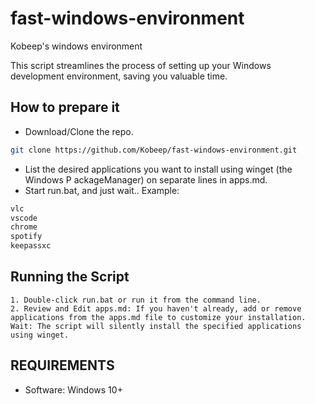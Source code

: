 # fast-windows-environment

Kobeep's windows environment

This script streamlines the process of setting up your Windows development environment, saving you valuable time.

## How to prepare it

- Download/Clone the repo.

```Bash
git clone https://github.com/Kobeep/fast-windows-environment.git
```

- List the desired applications you want to install using winget (the Windows P ackageManager) on separate lines in apps.md.
- Start run.bat, and just wait..
Example:

```markdown
vlc
vscode
chrome
spotify
keepassxc
```

## Running the Script

    1. Double-click run.bat or run it from the command line.
    2. Review and Edit apps.md: If you haven't already, add or remove applications from the apps.md file to customize your installation.
    Wait: The script will silently install the specified applications using winget.

## REQUIREMENTS

- Software: Windows 10+
